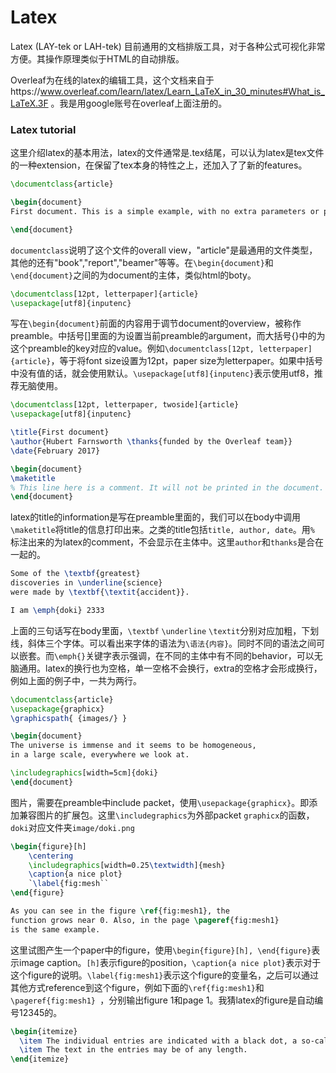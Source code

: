 # Latex
Latex (LAY-tek or LAH-tek) 目前通用的文档排版工具，对于各种公式可视化非常方便。其操作原理类似于HTML的自动排版。

Overleaf为在线的latex的编辑工具，这个文档来自于https://www.overleaf.com/learn/latex/Learn_LaTeX_in_30_minutes#What_is_LaTeX.3F 。我是用google账号在overleaf上面注册的。


### Latex tutorial
这里介绍latex的基本用法，latex的文件通常是.tex结尾，可以认为latex是tex文件的一种extension，在保留了tex本身的特性之上，还加入了了新的features。
```latex
\documentclass{article}

\begin{document}
First document. This is a simple example, with no extra parameters or packages included.

\end{document}
```
`documentclass`说明了这个文件的overall view，"article"是最通用的文件类型，其他的还有"book","report","beamer"等等。在`\begin{document}`和`\end{document}`之间的为document的主体，类似html的boty。

```latex
\documentclass[12pt, letterpaper]{article}
\usepackage[utf8]{inputenc}
```
写在`\begin{document}`前面的内容用于调节document的overview，被称作preamble。中括号[]里面的为设置当前preamble的argument，而大括号{}中的为这个preamble的key对应的value。例如`\documentclass[12pt, letterpaper]{article}`，等于将font size设置为12pt，paper size为letterpaper。如果中括号中没有值的话，就会使用默认。`\usepackage[utf8]{inputenc}`表示使用utf8，推荐无脑使用。

```latex
\documentclass[12pt, letterpaper, twoside]{article}
\usepackage[utf8]{inputenc}

\title{First document}
\author{Hubert Farnsworth \thanks{funded by the Overleaf team}}
\date{February 2017}

\begin{document}
\maketitle
% This line here is a comment. It will not be printed in the document.
\end{document}
```
latex的title的information是写在preamble里面的，我们可以在body中调用`\maketitle`将title的信息打印出来。之类的title包括`title, author, date`。用`%` 标注出来的为latex的comment，不会显示在主体中。这里`author`和`thanks`是合在一起的。

```latex
Some of the \textbf{greatest}
discoveries in \underline{science} 
were made by \textbf{\textit{accident}}.

I am \emph{doki} 2333
```
上面的三句话写在body里面，`\textbf` `\underline` `\textit`分别对应加粗，下划线，斜体三个字体。可以看出来字体的语法为`\语法{内容}`。同时不同的语法之间可以嵌套。而`\emph{}`关键字表示强调，在不同的主体中有不同的behavior，可以无脑通用。latex的换行也为空格，单一空格不会换行，extra的空格才会形成换行，例如上面的例子中，一共为两行。

```latex
\documentclass{article}
\usepackage{graphicx}
\graphicspath{ {images/} }

\begin{document}
The universe is immense and it seems to be homogeneous, 
in a large scale, everywhere we look at.

\includegraphics[width=5cm]{doki}
\end{document}
```
图片，需要在preamble中include packet，使用`\usepackage{graphicx}`。即添加兼容图片的扩展包。这里`\includegraphics`为外部packet `graphicx`的函数，`doki`对应文件夹`image/doki.png`

```latex
\begin{figure}[h]
    \centering
    \includegraphics[width=0.25\textwidth]{mesh}
    \caption{a nice plot}
    `\label{fig:mesh``
\end{figure}

As you can see in the figure \ref{fig:mesh1}, the 
function grows near 0. Also, in the page \pageref{fig:mesh1} 
is the same example.
```
这里试图产生一个paper中的figure，使用`\begin{figure}[h], \end{figure}`表示image caption。`[h]`表示figure的position，`\caption{a nice plot}`表示对于这个figure的说明。`\label{fig:mesh1}`表示这个figure的变量名，之后可以通过其他方式reference到这个figure，例如下面的`\ref{fig:mesh1}`和`\pageref{fig:mesh1} `，分别输出figure 1和page 1。我猜latex的figure是自动编号12345的。

```latex
\begin{itemize}
  \item The individual entries are indicated with a black dot, a so-called bullet.
  \item The text in the entries may be of any length.
\end{itemize}
```

